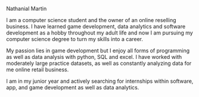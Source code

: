 Nathanial Martin

I am a computer science student and the owner of an online reselling business. I have learned game development, data analytics and software development as a hobby throughout my adult life and now I am pursuing my computer science degree to turn my skills into a career.

My passion lies in game development but I enjoy all forms of programming as well as data analysis with python, SQL and excel. I have worked with moderately large practice datasets, as well as constantly analyzing data for me online retail business.

I am in my junior year and actively searching for internships within software, app, and game development as well as data analytics.
